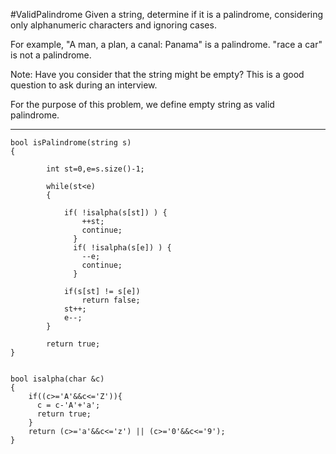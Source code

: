 #ValidPalindrome
Given a string, determine if it is a palindrome, considering only alphanumeric characters and ignoring cases.

For example,
"A man, a plan, a canal: Panama" is a palindrome.
"race a car" is not a palindrome.

Note:
Have you consider that the string might be empty? This is a good question to ask during an interview.

For the purpose of this problem, we define empty string as valid palindrome.


---



```
bool isPalindrome(string s) 
{
        
        int st=0,e=s.size()-1;
       
        while(st<e)
        {
            
            if( !isalpha(s[st]) ) {
                ++st;
                continue;
              }
              if( !isalpha(s[e]) ) {
                --e;
                continue;
              }
            
            if(s[st] != s[e])
                return false;
            st++;
            e--;
        }
        
        return true;
}
    
    
bool isalpha(char &c)
{
    if((c>='A'&&c<='Z')){
      c = c-'A'+'a';
      return true;
    }
    return (c>='a'&&c<='z') || (c>='0'&&c<='9');
}
```